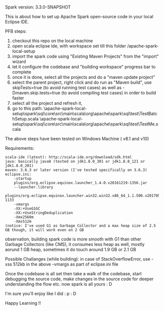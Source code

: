 Spark version: 3.3.0-SNAPSHOT

This is about how to set up Apache Spark open-source code in your local Eclipse IDE.

PFB steps:

1. checkout this repo on the local machine
2. open scala eclipse ide, with workspace set till this folder <local path>/apache-spark-local-setup
3. import the spark code using "Existing Maven Projects" from the "import" wizard
4. let it configure the codebase and "building workspace" progress bar to complete
5. once it is done, select all the projects and do a "maven update project"
6. select the parent project, right click and do run as "Maven build", 
 use skipTests=true (to avoid running test cases) as well as -Dmaven.skip.tests=true (to avoid compiling test cases) in order to build faster
7. select all the project and refresh it,
8. go to this path: 
	<windows local path>\apache-spark-local-setup\spark\sql\core\src\main\scala\org\apache\spark\sql\test\TestBatchSetup.scala
	<windows local path>\apache-spark-local-setup\spark\sql\core\src\main\scala\org\apache\spark\sql\test\TestMe.scala

The above steps have been tested on Windows Machine ( v8.1 and v10)

Requirements:

	scala-ide (latest): http://scala-ide.org/download/sdk.html
	java: basically java8 (tested on jdk1.8.0_301 or jdk1.8.0_121 or jdk1.8.0_201)
	maven: 3.6.3 or later version (I've tested specifically on 3.6.3)
	eclipse.ini:
		-startup
		plugins/org.eclipse.equinox.launcher_1.4.0.v20161219-1356.jar
		--launcher.library
		plugins/org.eclipse.equinox.launcher.win32.win32.x86_64_1.1.500.v20170531-1133
		-vmargs
		-XX:+UseG1GC
		-XX:+UseStringDeduplication
		-Xmx2560m
		-Xms512m
	(notice: I've used G1 as Garbage Collector and a max heap size of 2.5 GB though, it will work even on 2 GB

observation, building spark code is more smooth with G1 than other Garbage Collectors (like CMS), 
	it consumes less heap as well, mostly aorund 1 GB heap, sometimes it do touch around 1.9 GB or 2.1 GB

Possible Challanges (while building):
	in case of StackOverflowError, use -xss 512kb in the above -vmargs as part of eclipse.ini file

Once the codebase is all set then take a walk of the codebase, start debugging the source code, 
	make changes in the source code for deeper understanding the flow etc. now spark is all yours : D

I'm sure you'll enjoy like I did : p : D 

Happy Learning !!
